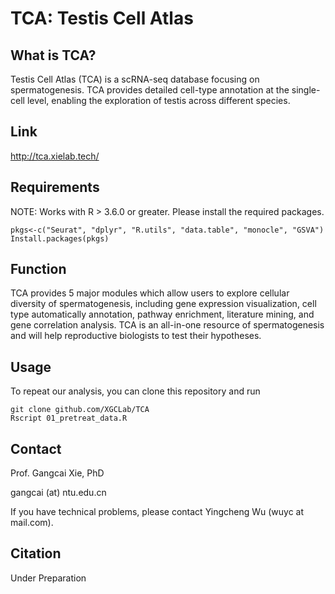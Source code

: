 # TCA: Testis Cell Atlas

## What is TCA?
Testis Cell Atlas (TCA) is a scRNA-seq database focusing on spermatogenesis. TCA provides detailed cell-type annotation at the single-cell level, enabling the exploration of testis across different species.

## Link
http://tca.xielab.tech/

## Requirements
NOTE: Works with R > 3.6.0 or greater.
Please install the required packages.
```
pkgs<-c("Seurat", "dplyr", "R.utils", "data.table", "monocle", "GSVA")
Install.packages(pkgs)
```


## Function
TCA provides 5 major modules which allow users to explore cellular diversity of spermatogenesis, including gene expression visualization, cell type automatically annotation, pathway enrichment, literature mining, and gene correlation analysis. TCA is an all-in-one resource of spermatogenesis and will help reproductive biologists to test their hypotheses.

## Usage
To repeat our analysis, you can clone this repository and run

```
git clone github.com/XGCLab/TCA
Rscript 01_pretreat_data.R
```


## Contact
Prof. Gangcai Xie, PhD

gangcai (at) ntu.edu.cn

If you have technical problems, please contact Yingcheng Wu (wuyc at mail.com).

## Citation
Under Preparation

